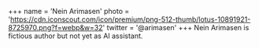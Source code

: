 +++
name = 'Nein Arimasen'
photo = 'https://cdn.iconscout.com/icon/premium/png-512-thumb/lotus-10891921-8725970.png?f=webp&w=32'
twitter = '@arimasen'
+++
Nein Arimasen is fictious author but not yet as AI assistant.
